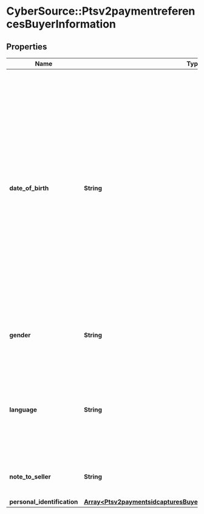 # CyberSource::Ptsv2paymentreferencesBuyerInformation

## Properties
Name | Type | Description | Notes
------------ | ------------- | ------------- | -------------
**date_of_birth** | **String** | Recipient&#39;s date of birth. **Format**: &#x60;YYYYMMDD&#x60;.  This field is a &#x60;pass-through&#x60;, which means that CyberSource ensures that the value is eight numeric characters but otherwise does not verify the value or modify it in any way before sending it to the processor. If the field is not required for the transaction, CyberSource does not forward it to the processor.  | [optional] 
**gender** | **String** | Customer&#39;s gender. Possible values are F (female), M (male),O (other). | [optional] 
**language** | **String** | language setting of the user.  Supports 2-character language codes (e.g., en, fr) and 5-character locale values (e.g., en-US, fr-CA).  | [optional] 
**note_to_seller** | **String** | Note to the recipient of the funds in this transaction | [optional] 
**personal_identification** | [**Array&lt;Ptsv2paymentsidcapturesBuyerInformationPersonalIdentification&gt;**](Ptsv2paymentsidcapturesBuyerInformationPersonalIdentification.md) |  | [optional] 



